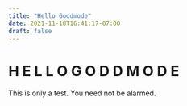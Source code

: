```yaml
---
title: "Hello Goddmode"
date: 2021-11-18T16:41:17-07:00
draft: false
---
```


# H E L L O   G O D D M O D E 

This is only a test. You need not be alarmed.
